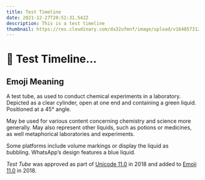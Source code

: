 ```yaml
---
title: Test Timeline
date: 2021-12-27T20:51:31.542Z
description: This is a test timeline
thumbnail: https://res.cloudinary.com/da32ufmnf/image/upload/v1640573129/proportional.design/IMG_7756_hidr9i.jpg
---
```


# 🧪 Test Timeline...

## Emoji Meaning

A test tube, as used to conduct chemical experiments in a laboratory. Depicted as a clear cylinder, open at one end and containing a green liquid. Positioned at a 45° angle.

May be used for various content concerning chemistry and science more generally. May also represent other liquids, such as potions or medicines, as well metaphorical laboratories and experiments.

Some platforms include volume markings or display the liquid as bubbling. WhatsApp’s design features a blue liquid.

*Test Tube* was approved as part of [Unicode 11.0](https://emojipedia.org/unicode-11.0/) in 2018 and added to [Emoji 11.0](https://emojipedia.org/emoji-11.0/) in 2018.
